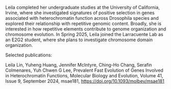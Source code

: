 Leila completed her undergraduate studies at the University of California, Irvine, where she investigated signatures of positive selection in genes associated with heterochromatin function across Drosophila species and explored their relationship with repetitive genomic content. Broadly, she is interested in how repetitive elements contribute to genome organization and chromosome evolution. In Spring 2025, Leila joined the Larracuente Lab as an E2G2 student, where she plans to investigate chromosome domain organization.

Selected publications:

Leila Lin, Yuheng Huang, Jennifer McIntyre, Ching-Ho Chang, Serafin Colmenares, Yuh Chwen G Lee, Prevalent Fast Evolution of Genes Involved in Heterochromatin Functions, Molecular Biology and Evolution, Volume 41, Issue 9, September 2024, msae181, https://doi.org/10.1093/molbev/msae181
